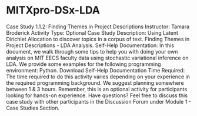 # MITXpro-DSx-LDA
Case Study 1.1.2: Finding Themes in Project Descriptions Instructor: Tamara Broderick Activity Type: Optional  Case Study Description: Using Latent Dirichlet Allocation to discover topics in a corpus of text. Finding Themes in Project Descriptions - LDA Analysis. Self-Help Documentation: In this document, we walk through some tips to help you with doing your own analysis on MIT EECS faculty data using stochastic variational inference on LDA. We provide some examples for the following programming environment: Python. Download Self-Help Documentation  Time Required: The time required to do this activity varies depending on your experience in the required programming background. We suggest planning somewhere between 1 &amp; 3 hours. Remember, this is an optional activity for participants looking for hands-on experience. Have questions? Feel free to discuss this case study with other participants in the Discussion Forum under Module 1 - Case Studies Section.
